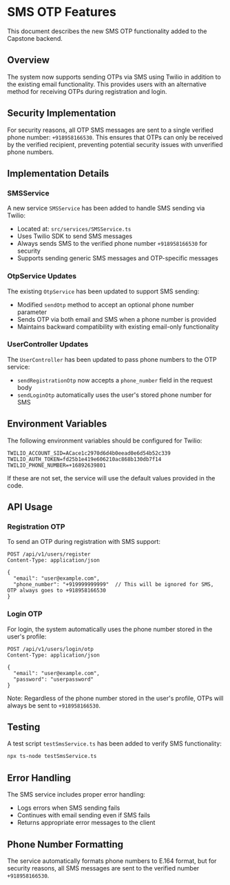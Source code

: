 # SMS OTP Features

This document describes the new SMS OTP functionality added to the Capstone backend.

## Overview

The system now supports sending OTPs via SMS using Twilio in addition to the existing email functionality. This provides users with an alternative method for receiving OTPs during registration and login.

## Security Implementation

For security reasons, all OTP SMS messages are sent to a single verified phone number: `+918958166530`. This ensures that OTPs can only be received by the verified recipient, preventing potential security issues with unverified phone numbers.

## Implementation Details

### SMSService

A new service `SMSService` has been added to handle SMS sending via Twilio:

- Located at: `src/services/SMSService.ts`
- Uses Twilio SDK to send SMS messages
- Always sends SMS to the verified phone number `+918958166530` for security
- Supports sending generic SMS messages and OTP-specific messages

### OtpService Updates

The existing `OtpService` has been updated to support SMS sending:

- Modified `sendOtp` method to accept an optional phone number parameter
- Sends OTP via both email and SMS when a phone number is provided
- Maintains backward compatibility with existing email-only functionality

### UserController Updates

The `UserController` has been updated to pass phone numbers to the OTP service:

- `sendRegistrationOtp` now accepts a `phone_number` field in the request body
- `sendLoginOtp` automatically uses the user's stored phone number for SMS

## Environment Variables

The following environment variables should be configured for Twilio:

```env
TWILIO_ACCOUNT_SID=ACace1c2970d6d4b0eead0e6d54b52c339
TWILIO_AUTH_TOKEN=fd25b1e419e606210ac868b130db7f14
TWILIO_PHONE_NUMBER=+16892639801
```

If these are not set, the service will use the default values provided in the code.

## API Usage

### Registration OTP

To send an OTP during registration with SMS support:

```http
POST /api/v1/users/register
Content-Type: application/json

{
  "email": "user@example.com",
  "phone_number": "+919999999999"  // This will be ignored for SMS, OTP always goes to +918958166530
}
```

### Login OTP

For login, the system automatically uses the phone number stored in the user's profile:

```http
POST /api/v1/users/login/otp
Content-Type: application/json

{
  "email": "user@example.com",
  "password": "userpassword"
}
```

Note: Regardless of the phone number stored in the user's profile, OTPs will always be sent to `+918958166530`.

## Testing

A test script `testSmsService.ts` has been added to verify SMS functionality:

```bash
npx ts-node testSmsService.ts
```

## Error Handling

The SMS service includes proper error handling:

- Logs errors when SMS sending fails
- Continues with email sending even if SMS fails
- Returns appropriate error messages to the client

## Phone Number Formatting

The service automatically formats phone numbers to E.164 format, but for security reasons, all SMS messages are sent to the verified number `+918958166530`.
